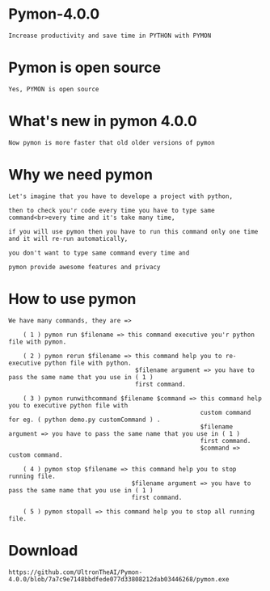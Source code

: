 # Pymon-4.0.0

    Increase productivity and save time in PYTHON with PYMON
    
# Pymon is open source

    Yes, PYMON is open source 
    
# What's new in pymon 4.0.0

    Now pymon is more faster that old older versions of pymon
    
# Why we need pymon

    Let's imagine that you have to develope a project with python,
    
    then to check you'r code every time you have to type same command<br>every time and it's take many time,
    
    if you will use pymon then you have to run this command only one time and it will re-run automatically,
    
    you don't want to type same command every time and
    
    pymon provide awesome features and privacy
    
# How to use pymon
    
    We have many commands, they are =>
        
        ( 1 ) pymon run $filename => this command executive you'r python file with pymon.
        
        ( 2 ) pymon rerun $filename => this command help you to re-executive python file with python.
                                       $filename argument => you have to pass the same name that you use in ( 1 )
                                       first command.
        
        ( 3 ) pymon runwithcommand $filename $command => this command help you to executive python file with
                                                         custom command for eg. ( python demo.py customCommand ) .
                                                         $filename argument => you have to pass the same name that you use in ( 1 )
                                                         first command.
                                                         $command => custom command.
                                                         
        ( 4 ) pymon stop $filename => this command help you to stop running file.
                                      $filename argument => you have to pass the same name that you use in ( 1 )
                                      first command.
        
        ( 5 ) pymon stopall => this command help you to stop all running file.
        
        
 # Download
 
    https://github.com/UltronTheAI/Pymon-4.0.0/blob/7a7c9e7148bbdfede077d33808212dab03446268/pymon.exe
        
